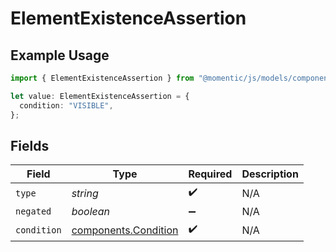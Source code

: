 # ElementExistenceAssertion

## Example Usage

```typescript
import { ElementExistenceAssertion } from "@momentic/js/models/components";

let value: ElementExistenceAssertion = {
  condition: "VISIBLE",
};
```

## Fields

| Field                                                        | Type                                                         | Required                                                     | Description                                                  |
| ------------------------------------------------------------ | ------------------------------------------------------------ | ------------------------------------------------------------ | ------------------------------------------------------------ |
| `type`                                                       | *string*                                                     | :heavy_check_mark:                                           | N/A                                                          |
| `negated`                                                    | *boolean*                                                    | :heavy_minus_sign:                                           | N/A                                                          |
| `condition`                                                  | [components.Condition](../../models/components/condition.md) | :heavy_check_mark:                                           | N/A                                                          |